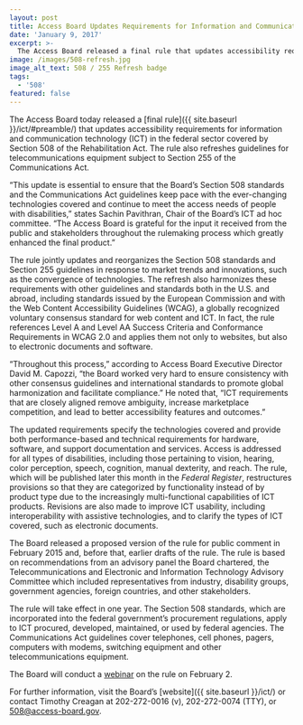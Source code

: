 ```yaml
---
layout: post
title: Access Board Updates Requirements for Information and Communication Technology
date: 'January 9, 2017'
excerpt: >-
  The Access Board released a final rule that updates accessibility requirements for information and communication technology (ICT) in the federal sector covered by Section 508 of the Rehabilitation Act. The rule jointly updates and reorganizes the Section 508 standards and Section 255 guidelines in response to market trends and innovations, such as the convergence of technologies. The refresh also harmonizes these requirements with other guidelines and standards both in the U.S. and abroad, including standards issued by . . .
image: /images/508-refresh.jpg
image_alt_text: 508 / 255 Refresh badge
tags:
  - '508'
featured: false
---
```

The Access Board today released a [final rule]({{ site.baseurl }}/ict/#preamble/) that updates accessibility requirements for information and communication technology (ICT) in the federal sector covered by Section 508 of the Rehabilitation Act. The rule also refreshes guidelines for telecommunications equipment subject to Section 255 of the Communications Act.

“This update is essential to ensure that the Board’s Section 508 standards and the Communications Act guidelines keep pace with the ever-changing technologies covered and continue to meet the access needs of people with disabilities,” states Sachin Pavithran, Chair of the Board’s ICT ad hoc committee. “The Access Board is grateful for the input it received from the public and stakeholders throughout the rulemaking process which greatly enhanced the final product.”

The rule jointly updates and reorganizes the Section 508 standards and Section 255 guidelines in response to market trends and innovations, such as the convergence of technologies. The refresh also harmonizes these requirements with other guidelines and standards both in the U.S. and abroad, including standards issued by the European Commission and with the Web Content Accessibility Guidelines (WCAG), a globally recognized voluntary consensus standard for web content and ICT. In fact, the rule references Level A and Level AA Success Criteria and Conformance Requirements in WCAG 2.0 and applies them not only to websites, but also to electronic documents and software.

“Throughout this process,” according to Access Board Executive Director David M. Capozzi, “the Board worked very hard to ensure consistency with other consensus guidelines and international standards to promote global harmonization and facilitate compliance.” He noted that, “ICT requirements that are closely aligned remove ambiguity, increase marketplace competition, and lead to better accessibility features and outcomes.”

The updated requirements specify the technologies covered and provide both performance-based and technical requirements for hardware, software, and support documentation and services. Access is addressed for all types of disabilities, including those pertaining to vision, hearing, color perception, speech, cognition, manual dexterity, and reach. The rule, which will be published later this month in the *Federal Register*, restructures provisions so that they are categorized by functionality instead of by product type due to the increasingly multi-functional capabilities of ICT products. Revisions are also made to improve ICT usability, including interoperability with assistive technologies, and to clarify the types of ICT covered, such as electronic documents.

The Board released a proposed version of the rule for public comment in February 2015 and, before that, earlier drafts of the rule. The rule is based on recommendations from an advisory panel the Board chartered, the Telecommunications and Electronic and Information Technology Advisory Committee which included representatives from industry, disability groups, government agencies, foreign countries, and other stakeholders.

The rule will take effect in one year. The Section 508 standards, which are incorporated into the federal government’s procurement regulations, apply to ICT procured, developed, maintained, or used by federal agencies. The Communications Act guidelines cover telephones, cell phones, pagers, computers with modems, switching equipment and other telecommunications equipment.

The Board will conduct a [webinar](https://www.accessibilityonline.org/ao/session/?id=110588) on the rule on February 2.

For further information, visit the Board’s [website]({{ site.baseurl }}/ict/) or contact Timothy Creagan at 202-272-0016 (v), 202-272-0074 (TTY), or <508@access-board.gov>.
